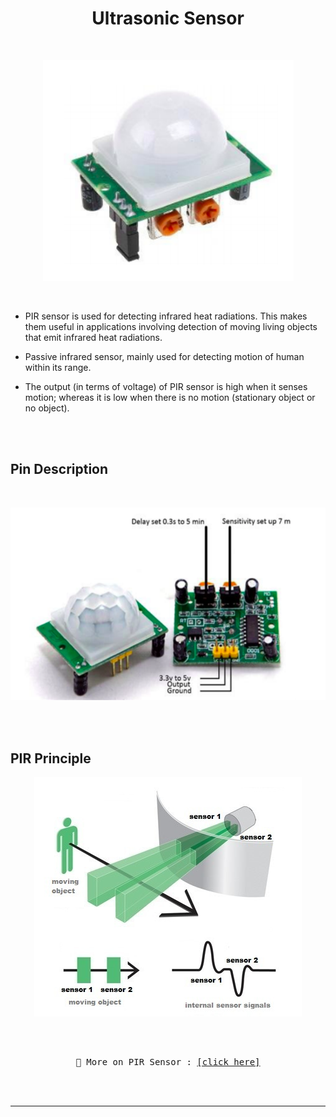<p align="center">
    <h1 align="center">Ultrasonic Sensor</h1>
</p>
<br />

<p align = "center">
    <img
        src = "./assets/pir.png"
        alt = "PIR Sensor"
        title = "PIR Sensor"
    />
</p>

<br />

- PIR sensor is used for detecting infrared heat radiations. This makes them useful in applications involving detection of moving living objects that emit infrared heat radiations.

- Passive infrared sensor, mainly used for detecting motion of human within its range.

- The output (in terms of voltage) of PIR sensor is high when it senses motion; whereas it is low when there is no motion (stationary object or no object).

<br /><br />

## Pin Description

<br />

<p align = "center">
    <img
        src = "./assets/pir_labelled.png"
        alt = "PIR Labelled"
        title = "PIR Labelled"
    />
</p>

<br /><br />

## PIR Principle

<p align = "center">
    <img
        src = "./assets/pir_working.jpeg"
        alt = "PIR Working"
        title = "PIR Working"
    />
</p>

<br /><br />

<p  style="font-family:monospace" align = "center">
    🔰 More on PIR Sensor :  
    <a href = "https://robu.in/pir-sensor-working-principle/">
        [click here]
    </a>
</p>

<br /><br />

---
